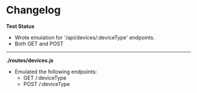 # Changelog

**Test Status**
* Wrote emulation for '/api/devices/:deviceType' endpoints.
* Both GET and POST

---

**./routes/devices.js**
* Emulated the following endpoints:
	* GET /:deviceType
	* POST /:deviceType
